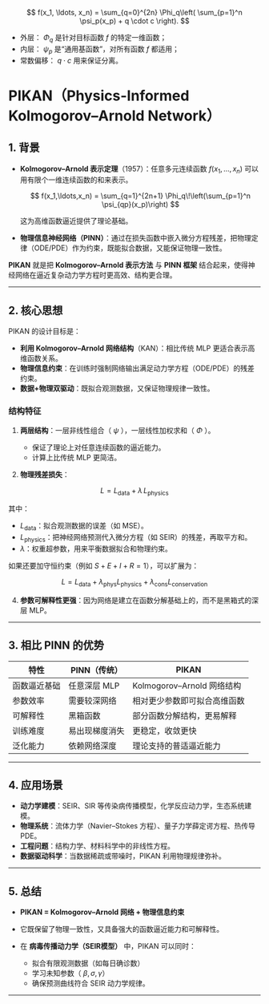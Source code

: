 
$$
f(x_1, \ldots, x_n) = \sum_{q=0}^{2n} \Phi_q\left( \sum_{p=1}^n \psi_p(x_p) + q \cdot c \right).
$$

* 外层： $\Phi_q$ 是针对目标函数 $f$ 的特定一维函数；
* 内层： $\psi_p$ 是“通用基函数”，对所有函数 $f$ 都适用；
* 常数偏移： $q \cdot c$ 用来保证分离。



# PIKAN（Physics-Informed Kolmogorov–Arnold Network）

## 1. 背景

* **Kolmogorov–Arnold 表示定理**（1957）：任意多元连续函数 $f(x_1,...,x_n)$ 可以用有限个一维连续函数的和来表示。

  $$
  f(x_1,\ldots,x_n) = \sum_{q=1}^{2n+1} \Phi_q\!\left(\sum_{p=1}^n \psi_{qp}(x_p)\right)
  $$

  这为高维函数逼近提供了理论基础。

* **物理信息神经网络（PINN）**：通过在损失函数中嵌入微分方程残差，把物理定律（ODE/PDE）作为约束，既能拟合数据，又能保证物理一致性。

**PIKAN** 就是把 **Kolmogorov–Arnold 表示方法** 与 **PINN 框架** 结合起来，使得神经网络在逼近复杂动力学方程时更高效、结构更合理。

---

## 2. 核心思想

PIKAN 的设计目标是：

* **利用 Kolmogorov–Arnold 网络结构**（KAN）：相比传统 MLP 更适合表示高维函数关系。
* **物理信息约束**：在训练时强制网络输出满足动力学方程（ODE/PDE）的残差约束。
* **数据+物理双驱动**：既拟合观测数据，又保证物理规律一致性。

### 结构特征

1. **两层结构**：一层非线性组合（ $\psi$ ），一层线性加权求和（ $\Phi$ ）。

   * 保证了理论上对任意连续函数的逼近能力。
   * 计算上比传统 MLP 更简洁。

2. **物理残差损失**：

$$
L = L_{\text{data}} + \lambda \, L_{\text{physics}}
$$

其中：

* $L_{\text{data}}$：拟合观测数据的误差（如 MSE）。
* $L_{\text{physics}}$：把神经网络预测代入微分方程（如 SEIR）的残差，再取平方和。
* $\lambda$：权重超参数，用来平衡数据拟合和物理约束。

如果还要加守恒约束（例如 $S+E+I+R=1$），可以扩展为：

$$
L = L_{\text{data}} + \lambda_{\text{phys}} L_{\text{physics}} + \lambda_{\text{cons}} L_{\text{conservation}}
$$

4. **参数可解释性更强**：因为网络是建立在函数分解基础上的，而不是黑箱式的深层 MLP。

---

## 3. 相比 PINN 的优势

| 特性     | PINN（传统） | PIKAN                  |
| ------ | -------- | ---------------------- |
| 函数逼近基础 | 任意深层 MLP | Kolmogorov–Arnold 网络结构 |
| 参数效率   | 需要较深网络   | 相对更少参数即可拟合高维函数         |
| 可解释性   | 黑箱函数     | 部分函数分解结构，更易解释          |
| 训练难度   | 易出现梯度消失  | 更稳定，收敛更快               |
| 泛化能力   | 依赖网络深度   | 理论支持的普适逼近能力            |

---

## 4. 应用场景

* **动力学建模**：SEIR、SIR 等传染病传播模型，化学反应动力学，生态系统建模。
* **物理系统**：流体力学（Navier–Stokes 方程）、量子力学薛定谔方程、热传导 PDE。
* **工程问题**：结构力学、材料科学中的非线性方程。
* **数据驱动科学**：当数据稀疏或带噪时，PIKAN 利用物理规律弥补。

---

## 5. 总结

* **PIKAN = Kolmogorov–Arnold 网络 + 物理信息约束**
* 它既保留了物理一致性，又具备强大的函数逼近能力和可解释性。
* 在 **病毒传播动力学（SEIR模型）** 中，PIKAN 可以同时：

  * 拟合有限观测数据（如每日确诊数）
  * 学习未知参数（ $\beta,\sigma,\gamma$）
  * 确保预测曲线符合 SEIR 动力学规律。

---



